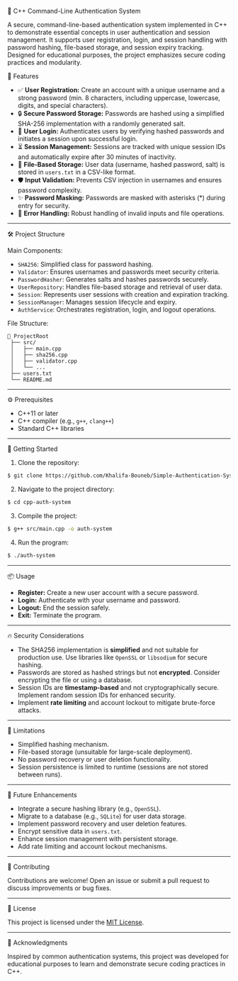 🔐 C++ Command-Line Authentication System

A secure, command-line-based authentication system implemented in C++ to demonstrate essential concepts in user authentication and session management. It supports user registration, login, and session handling with password hashing, file-based storage, and session expiry tracking. Designed for educational purposes, the project emphasizes secure coding practices and modularity.

🚀 Features

* ✅ **User Registration:** Create an account with a unique username and a strong password (min. 8 characters, including uppercase, lowercase, digits, and special characters).
* 🔒 **Secure Password Storage:** Passwords are hashed using a simplified SHA-256 implementation with a randomly generated salt.
* 🔐 **User Login:** Authenticates users by verifying hashed passwords and initiates a session upon successful login.
* ⏳ **Session Management:** Sessions are tracked with unique session IDs and automatically expire after 30 minutes of inactivity.
* 📂 **File-Based Storage:** User data (username, hashed password, salt) is stored in `users.txt` in a CSV-like format.
* 🛡️ **Input Validation:** Prevents CSV injection in usernames and ensures password complexity.
* ✨ **Password Masking:** Passwords are masked with asterisks (\*) during entry for security.
* 🚧 **Error Handling:** Robust handling of invalid inputs and file operations.

---

🛠️ Project Structure

Main Components:

* `SHA256`: Simplified class for password hashing.
* `Validator`: Ensures usernames and passwords meet security criteria.
* `PasswordHasher`: Generates salts and hashes passwords securely.
* `UserRepository`: Handles file-based storage and retrieval of user data.
* `Session`: Represents user sessions with creation and expiration tracking.
* `SessionManager`: Manages session lifecycle and expiry.
* `AuthService`: Orchestrates registration, login, and logout operations.

File Structure:

```
📂 ProjectRoot
 ├── src/
 │   ├── main.cpp
 │   ├── sha256.cpp
 │   ├── validator.cpp
 │   └── ...
 ├── users.txt
 └── README.md
```

---

⚙️ Prerequisites

* C++11 or later
* C++ compiler (e.g., `g++`, `clang++`)
* Standard C++ libraries

---

🚀 Getting Started

1. Clone the repository:

```bash
$ git clone https://github.com/Khalifa-Bouneb/Simple-Authentication-System-in-C
```

2. Navigate to the project directory:

```bash
$ cd cpp-auth-system
```

3. Compile the project:

```bash
$ g++ src/main.cpp -o auth-system
```

4. Run the program:

```bash
$ ./auth-system
```

---

📦 Usage

* **Register:** Create a new user account with a secure password.
* **Login:** Authenticate with your username and password.
* **Logout:** End the session safely.
* **Exit:** Terminate the program.

---

🔥 Security Considerations

* The SHA256 implementation is **simplified** and not suitable for production use. Use libraries like `OpenSSL` or `libsodium` for secure hashing.
* Passwords are stored as hashed strings but not **encrypted**. Consider encrypting the file or using a database.
* Session IDs are **timestamp-based** and not cryptographically secure. Implement random session IDs for enhanced security.
* Implement **rate limiting** and account lockout to mitigate brute-force attacks.

---

🚧 Limitations

* Simplified hashing mechanism.
* File-based storage (unsuitable for large-scale deployment).
* No password recovery or user deletion functionality.
* Session persistence is limited to runtime (sessions are not stored between runs).

---

🌱 Future Enhancements

* Integrate a secure hashing library (e.g., `OpenSSL`).
* Migrate to a database (e.g., `SQLite`) for user data storage.
* Implement password recovery and user deletion features.
* Encrypt sensitive data in `users.txt`.
* Enhance session management with persistent storage.
* Add rate limiting and account lockout mechanisms.

---

🤝 Contributing

Contributions are welcome! Open an issue or submit a pull request to discuss improvements or bug fixes.

---

📜 License

This project is licensed under the [MIT License](LICENSE).

---

🙏 Acknowledgments

Inspired by common authentication systems, this project was developed for educational purposes to learn and demonstrate secure coding practices in C++.
